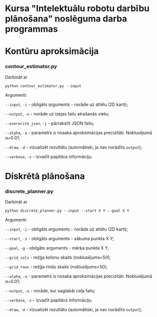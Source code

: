# Kursa "Intelektuālu robotu darbību plānošana" noslēguma darba programmas

# Kontūru aproksimācija
### contour_estimator.py

Darbināt ar
```
python contour_estimator.py --input
```
Argumenti:

```--input```, ```-i``` - obligāts arguments - norāde uz attēlu (2D karti);

```--output```, ```-o``` - norāde uz izejas failu atrašanās vietu;

```--overwrite_json```, ```-j``` - pārrakstīt JSON failu;

```--alpha```, ```-a``` - parametrs α nosaka aproksimācijas precizitāti. Noklusējumā α=0.01;

```--draw```, ```-d``` - vizualizēt rezultātu (automātiski, ja nav norādīts ```output```);

```--verbose```, ```-v``` - izvadīt papildus informāciju.

# Diskrētā plānošana
### discrete_planner.py

Darbināt ar
```
python discrete_planner.py --input --start X Y --goal X Y
```
Argumenti:

```--input```, ```-i``` - obligāts arguments - norāde uz attēlu (2D karti);

```--start```, ```-s``` - obilgāts arguments - sākuma punkta X Y;

```--goal```, ```-g``` - obilgāts arguments - mērķa punkta X Y;

```--grid_cols``` - režģa kolonu skaits (noklusējums=50);

```--grid_rows``` - režģa rindu skaits (noklusējums=50);

```--alpha```, ```-a``` - parametrs α nosaka aproksimācijas precizitāti. Noklusējumā α=0.01;

```--output```, ```-o``` - norāde, kur saglabāt ceļa failu;

```--verbose```, ```-v``` - izvadīt papildus informāciju.

```--draw```, ```-d``` - vizualizēt rezultātu (automātiski, ja nav norādīts ```output```);